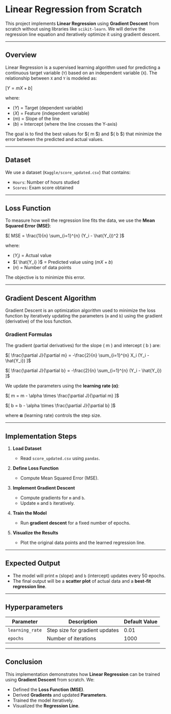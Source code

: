 # **Linear Regression from Scratch**  

This project implements **Linear Regression** using **Gradient Descent** from scratch without using libraries like `scikit-learn`. We will derive the regression line equation and iteratively optimize it using gradient descent.

---

## **Overview**  
Linear Regression is a supervised learning algorithm used for predicting a continuous target variable (`Y`) based on an independent variable (`X`). The relationship between `X` and `Y` is modeled as:

$[
Y = mX + b
]$

where:  
- $( Y )$ = Target (dependent variable)  
- $( X )$ = Feature (independent variable)  
- $( m )$ = Slope of the line  
- $( b )$ = Intercept (where the line crosses the Y-axis)

The goal is to find the best values for $( m $) and $( b $) that minimize the error between the predicted and actual values.

---

## **Dataset**  
We use a dataset (`Kaggle/score_updated.csv`) that contains:  
- `Hours`: Number of hours studied  
- `Scores`: Exam score obtained  

---

## **Loss Function**  
To measure how well the regression line fits the data, we use the **Mean Squared Error (MSE)**:

$[
MSE = \frac{1}{n} \sum_{i=1}^{n} (Y_i - \hat{Y_i})^2
]$

where:  
- $( Y_i )$ = Actual value  
- $( \hat{Y_i} )$ = Predicted value using $( mX + b )$  
- $( n )$ = Number of data points  

The objective is to minimize this error.

---

## **Gradient Descent Algorithm**  
Gradient Descent is an optimization algorithm used to minimize the loss function by iteratively updating the parameters (`m` and `b`) using the gradient (derivative) of the loss function.

### **Gradient Formulas**
The gradient (partial derivatives) for the slope \( m \) and intercept \( b \) are:

$[
\frac{\partial J}{\partial m} = -\frac{2}{n} \sum_{i=1}^{n} X_i (Y_i - \hat{Y_i})
]$

$[
\frac{\partial J}{\partial b} = -\frac{2}{n} \sum_{i=1}^{n} (Y_i - \hat{Y_i})
]$

We update the parameters using the **learning rate (α)**:

$[
m = m - \alpha \times \frac{\partial J}{\partial m}
]$

$[
b = b - \alpha \times \frac{\partial J}{\partial b}
]$

where **α** (learning rate) controls the step size.

---

## **Implementation Steps**
1. **Load Dataset**  
   - Read `score_updated.csv` using `pandas`.

2. **Define Loss Function**  
   - Compute Mean Squared Error (MSE).

3. **Implement Gradient Descent**  
   - Compute gradients for `m` and `b`.
   - Update `m` and `b` iteratively.

4. **Train the Model**  
   - Run **gradient descent** for a fixed number of epochs.

5. **Visualize the Results**  
   - Plot the original data points and the learned regression line.

---

## **Expected Output**
- The model will print `m` (slope) and `b` (intercept) updates every 50 epochs.
- The final output will be a **scatter plot** of actual data and a **best-fit regression line**.

---

## **Hyperparameters**
| Parameter        | Description                   | Default Value |
|-----------------|------------------------------|--------------|
| `learning_rate` | Step size for gradient updates | 0.01         |
| `epochs`        | Number of iterations          | 1000         |

---

## **Conclusion**
This implementation demonstrates how **Linear Regression** can be trained using **Gradient Descent** from scratch. We:
- Defined the **Loss Function (MSE)**.
- Derived **Gradients** and updated **Parameters**.
- Trained the model iteratively.
- Visualized the **Regression Line**.
